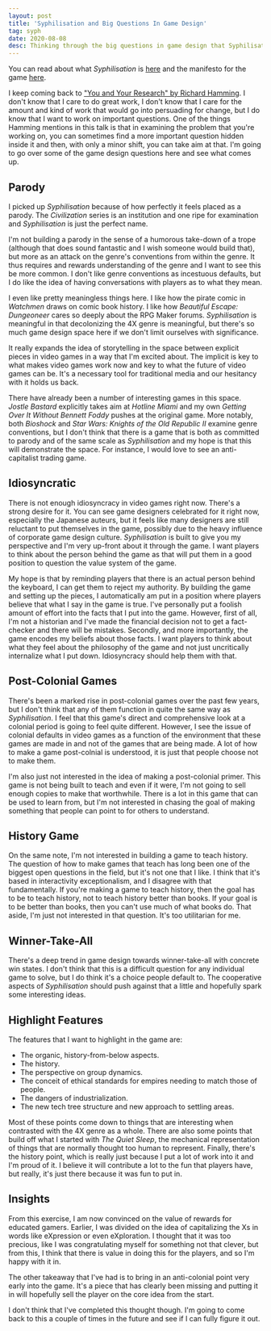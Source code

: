 ```yaml
---
layout: post
title: 'Syphilisation and Big Questions In Game Design'
tag: syph
date: 2020-08-08
desc: Thinking through the big questions in game design that Syphilisation can answer
---
```



You can read about what *Syphilisation* is [here](/blog/syph/announce) and the manifesto for the game [here](/blog/syph/manifesto).

I keep coming back to ["You and Your Research" by Richard Hamming](http://www.cs.virginia.edu/~robins/YouAndYourResearch.pdf). I don't know that I care to do great work, I don't know that I care for the amount and kind of work that would go into persuading for change, but I do know that I want to work on important questions. One of the things Hamming mentions in this talk is that in examining the problem that you're working on, you can sometimes find a more important question hidden inside it and then, with only a minor shift, you can take aim at that. I'm going to go over some of the game design questions here and see what comes up.

## Parody

I picked up *Syphilisation* because of how perfectly it feels placed as a parody. The *Civilization* series is an institution and one ripe for examination and *Syphilisation* is just the perfect name.


I'm not building a parody in the sense of a humorous take-down of a trope (although that does sound fantastic and I wish someone would build that), but more as an attack on the genre's conventions from within the genre. It thus requires and rewards understanding of the genre and I want to see this be more common. I don't like genre conventions as incestuous defaults, but I do like the idea of having conversations with players as to what they mean.


I even like pretty meaningless things here. I like how the pirate comic in *Watchmen* draws on comic book history. I like how *Beautiful Escape: Dungeoneer* cares so deeply about the RPG Maker forums. *Syphilisation* is meaningful in that decolonizing the 4X genre is meaningful, but there's so much game design space here if we don't limit ourselves with significance.


It really expands the idea of storytelling in the space between explicit pieces in video games in a way that I'm excited about. The implicit is key to what makes video games work now and key to what the future of video games can be. It's a necessary tool for traditional media and our hesitancy with it holds us back.


There have already been a number of interesting games in this space. *Jostle Bastard* explicitly takes aim at *Hotline Miami* and my own *Getting Over It Without Bennett Foddy* pushes at the original game. More notably, both *Bioshock* and *Star Wars: Knights of the Old Republic II* examine genre conventions, but I don't think that there is a game that is both as committed to parody and of the same scale as *Syphilisation* and my hope is that this will demonstrate the space. For instance, I would love to see an anti-capitalist trading game.

## Idiosyncratic

There is not enough idiosyncracy in video games right now. There's a strong desire for it. You can see game designers celebrated for it right now, especially the Japanese auteurs, but it feels like many designers are still reluctant to put themselves in the game, possibly due to the heavy influence of corporate game design culture. *Syphilisation* is built to give you my perspective and I'm very up-front about it through the game. I want players to think about the person behind the game as that will put them in a good position to question the value system of the game.


My hope is that by reminding players that there is an actual person behind the keyboard, I can get them to reject my authority. By building the game and setting up the pieces, I automatically am put in a position where players believe that what I say in the game is true. I've personally put a foolish amount of effort into the facts that I put into the game. However, first of all, I'm not a historian and I've made the financial decision not to get a fact-checker and there will be mistakes. Secondly, and more importantly, the game encodes my beliefs about those facts. I want players to think about what they feel about the philosophy of the game and not just uncritically internalize what I put down. Idiosyncracy should help them with that.

## Post-Colonial Games

There's been a marked rise in post-colonial games over the past few years, but I don't think that any of them function in quite the same way as *Syphilisation*. I feel that this game's direct and comprehensive look at a colonial period is going to feel quite different. However, I see the issue of colonial defaults in video games as a function of the environment that these games are made in and not of the games that are being made. A lot of how to make a game post-colnial is understood, it is just that people choose not to make them.


I'm also just not interested in the idea of making a post-colonial primer. This game is not being built to teach and even if it were, I'm not going to sell enough copies to make that worthwhile. There is a lot in this game that can be used to learn from, but I'm not interested in chasing the goal of making something that people can point to for others to understand.

## History Game

On the same note, I'm not interested in building a game to teach history. The question of how to make games that teach has long been one of the biggest open questions in the field, but it's not one that I like. I think that it's based in interactivity exceptionalism, and I disagree with that fundamentally. If you're making a game to teach history, then the goal has to be to teach history, not to teach history better than books. If your goal is to be better than books, then you can't use much of what books do. That aside, I'm just not interested in that question. It's too utilitarian for me.

## Winner-Take-All

There's a deep trend in game design towards winner-take-all with concrete win states. I don't think that this is a difficult question for any individual game to solve, but I do think it's a choice people default to. The cooperative aspects of *Syphilisation* should push against that a little and hopefully spark some interesting ideas.

## Highlight Features

The features that I want to highlight in the game are:
- The organic, history-from-below aspects.
- The history.
- The perspective on group dynamics.
- The conceit of ethical standards for empires needing to match those of people.
- The dangers of industrialization.
- The new tech tree structure and new approach to settling areas.


Most of these points come down to things that are interesting when contrasted with the 4X genre as a whole. There are also some points that build off what I started with *The Quiet Sleep*, the mechanical representation of things that are normally thought too human to represent. Finally, there's the history point, which is really just because I put a lot of work into it and I'm proud of it. I believe it will contribute a lot to the fun that players have, but really, it's just there because it was fun to put in.

## Insights

From this exercise, I am now convinced on the value of rewards for educated gamers. Earlier, I was divided on the idea of capitalizing the Xs in words like eXpression or even eXploration. I thought that it was too precious, like I was congratulating myself for something not that clever, but from this, I think that there is value in doing this for the players, and so I'm happy with it in.


The other takeaway that I've had is to bring in an anti-colonial point very early into the game. It's a piece that has clearly been missing and putting it in will hopefully sell the player on the core idea from the start.


I don't think that I've completed this thought though. I'm going to come back to this a couple of times in the future and see if I can fully figure it out.

